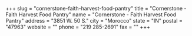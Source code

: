 +++
slug = "cornerstone-faith-harvest-food-pantry"
title = "Cornerstone - Faith Harvest Food Pantry"
name = "Cornerstone - Faith Harvest Food Pantry"
address = "3851 W. 50 S."
city = "Morocco"
state = "IN"
postal = "47963"
website = ""
phone = "219 285-2691"
fax = ""
+++
